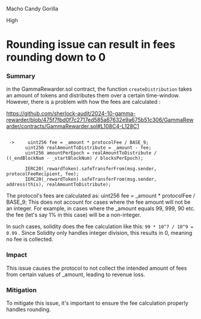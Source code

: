 Macho Candy Gorilla

High

# Rounding issue can result in fees rounding down to 0

### Summary

in the GammaRewarder.sol contract, the function `createDistribution` takes an amount of tokens and distributes them over a certain time-window. However, there is a problem with how the fees are calculated :

https://github.com/sherlock-audit/2024-10-gamma-rewarder/blob/475f7fbd0f7c2717ed585a67632e9a675b51c306/GammaRewarder/contracts/GammaRewarder.sol#L108C4-L128C1
 ```solidity

  ->     uint256 fee = _amount * protocolFee / BASE_9;
        uint256 realAmountToDistribute = _amount - fee;
        uint256 amountPerEpoch = realAmountToDistribute / ((_endBlockNum - _startBlockNum) / blocksPerEpoch);

        IERC20(_rewardToken).safeTransferFrom(msg.sender, protocolFeeRecipient, fee);
        IERC20(_rewardToken).safeTransferFrom(msg.sender, address(this), realAmountToDistribute);
```
The protocol's fees are calculated as:  uint256 fee = _amount * protocolFee / BASE_9;
This does not account for cases where the fee amount will not be an integer. For example, in cases where the _amount equals 99, 999, 90 etc. the fee (let's say 1% in this case) will be a non-integer.

In such cases, solidity does the fee calculation like this:  `99 * 10^7 / 10^9 = 0.99` . Since Solidity only handles integer division, this results in 0, meaning no fee is collected. 


### Impact

This issue causes the protocol to not collect the intended amount of fees from certain values of _amount, leading to revenue loss.

### Mitigation

To mitigate this issue, it's important to ensure the fee calculation properly handles rounding.